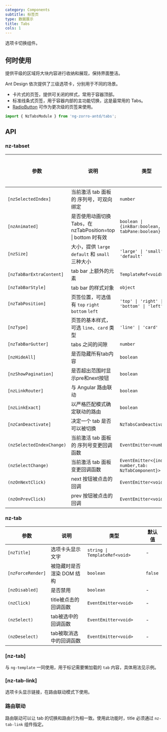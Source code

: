 ```yaml
---
category: Components
subtitle: 标签页
type: 数据展示
title: Tabs
cols: 1
---
```


选项卡切换组件。

## 何时使用

提供平级的区域将大块内容进行收纳和展现，保持界面整洁。

Ant Design 依次提供了三级选项卡，分别用于不同的场景。

- 卡片式的页签，提供可关闭的样式，常用于容器顶部。
- 标准线条式页签，用于容器内部的主功能切换，这是最常用的 Tabs。
- [RadioButton](/components/radio/zh/#components-radio-demo-radiobutton) 可作为更次级的页签来使用。

```ts
import { NzTabsModule } from 'ng-zorro-antd/tabs';
```

## API

### nz-tabset

| 参数 | 说明 | 类型 | 默认值 | 全局配置 |
| --- | --- | --- | --- | --- |
| `[nzSelectedIndex]` | 当前激活 tab 面板的 序列号，可双向绑定 | `number` | - |
| `[nzAnimated]` | 是否使用动画切换 Tabs，在 nzTabPosition=top \| bottom 时有效 | `boolean \| {inkBar:boolean, tabPane:boolean}` | `true`, 当 `type="card"` 时为 `false` | ✅ |
| `[nzSize]` | 大小，提供 `large` `default` 和 `small` 三种大小 | `'large' \| 'small' \| 'default'` | `'default'` | ✅ |
| `[nzTabBarExtraContent]` | tab bar 上额外的元素 | `TemplateRef<void>` | - |
| `[nzTabBarStyle]` | tab bar 的样式对象 | `object` | - |
| `[nzTabPosition]` | 页签位置，可选值有 `top` `right` `bottom` `left` | `'top' \| 'right' \| 'bottom' \| 'left'` | `'top'` | |
| `[nzType]` | 页签的基本样式，可选 `line`、`card` 类型 | `'line' \| 'card'` | `'line'` | ✅ |
| `[nzTabBarGutter]` | tabs 之间的间隙 | `number` | - | ✅ |
| `[nzHideAll]` | 是否隐藏所有tab内容 | `boolean` | `false` |
| `[nzShowPagination]` | 是否超出范围时显示pre和next按钮 | `boolean` | `true` | ✅ |
| `[nzLinkRouter]` | 与 Angular 路由联动 | `boolean` | `false` ||
| `[nzLinkExact]` | 以严格匹配模式确定联动的路由 | `boolean` | `true` |
| `[nzCanDeactivate]` | 决定一个 tab 是否可以被切换 | `NzTabsCanDeactivateFn` | - |
| `(nzSelectedIndexChange)` | 当前激活 tab 面板的 序列号变更回调函数 | `EventEmitter<number>` | - |
| `(nzSelectChange)` | 当前激活 tab 面板变更回调函数 | `EventEmitter<{index: number,tab: NzTabComponent}>` | - |
| `(nzOnNextClick)` | next 按钮被点击的回调 | `EventEmitter<void>` | - |
| `(nzOnPrevClick)` | prev 按钮被点击的回调 | `EventEmitter<void>` | - |

### nz-tab

| 参数 | 说明 | 类型 | 默认值 |
| --- | --- | --- | --- |
| `[nzTitle]` | 选项卡头显示文字 | `string \| TemplateRef<void>` | - |
| `[nzForceRender]` | 被隐藏时是否渲染 DOM 结构 | `boolean` | `false` |
| `[nzDisabled]` | 是否禁用 | `boolean` | - |
| `(nzClick)` | title被点击的回调函数 | `EventEmitter<void>` | - |
| `(nzSelect)` | tab被选中的回调函数 | `EventEmitter<void>` | - |
| `(nzDeselect)` | tab被取消选中的回调函数 | `EventEmitter<void>` | - |

### [nz-tab]

与 `ng-template` 一同使用，用于标记需要懒加载的 `tab` 内容，具体用法见示例。

### [nz-tab-link]

选项卡头显示链接，在路由联动模式下使用。

### 路由联动

路由联动可以让 tab 的切换和路由行为相一致。使用此功能时，title 必须通过 `nz-tab-link` 组件指定。
